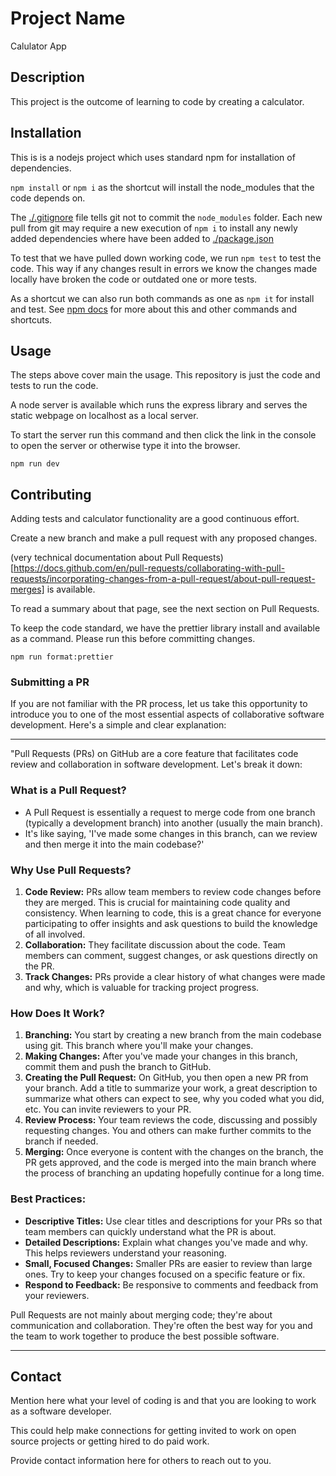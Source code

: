 # Project Name

Calulator App

## Description

This project is the outcome of learning to code by creating a calculator.

## Installation

This is is a nodejs project which uses standard npm for installation of dependencies.

`npm install` or `npm i` as the shortcut will install the node_modules that the code depends on.

The [./.gitignore](./.gitignore) file tells git not to commit the `node_modules` folder. Each new pull from git may require a new execution of `npm i` to install any newly added dependencies where have been added to [./package.json](./package.json)

To test that we have pulled down working code, we run `npm test` to test the code. This way if any changes result in errors we know the changes made locally have broken the code or outdated one or more tests.

As a shortcut we can also run both commands as one as `npm it` for install and test. See [npm docs](https://docs.npmjs.com/cli/v10/commands/npm-install-test) for more about this and other commands and shortcuts.

## Usage

The steps above cover main the usage. This repository is just the code and tests to run the code.

A node server is available which runs the express library and serves the static webpage on localhost as a local server.

To start the server run this command and then click the link in the console to open the server or otherwise type it into the browser.

`npm run dev`

## Contributing

Adding tests and calculator functionality are a good continuous effort.

Create a new branch and make a pull request with any proposed changes.

(very technical documentation about Pull Requests)[https://docs.github.com/en/pull-requests/collaborating-with-pull-requests/incorporating-changes-from-a-pull-request/about-pull-request-merges] is available.

To read a summary about that page, see the next section on Pull Requests.

To keep the code standard, we have the prettier library install and available as a command. Please run this before committing changes.

`npm run format:prettier`

### Submitting a PR

If you are not familiar with the PR process, let us take this opportunity to introduce you to one of the most essential aspects of collaborative software development. Here's a simple and clear explanation:

---

"Pull Requests (PRs) on GitHub are a core feature that facilitates code review and collaboration in software development. Let's break it down:

### What is a Pull Request?

- A Pull Request is essentially a request to merge code from one branch (typically a development branch) into another (usually the main branch).
- It's like saying, 'I've made some changes in this branch, can we review and then merge it into the main codebase?'

### Why Use Pull Requests?

1. **Code Review:** PRs allow team members to review code changes before they are merged. This is crucial for maintaining code quality and consistency. When learning to code, this is a great chance for everyone participating to offer insights and ask questions to build the knowledge of all involved.
2. **Collaboration:** They facilitate discussion about the code. Team members can comment, suggest changes, or ask questions directly on the PR.
3. **Track Changes:** PRs provide a clear history of what changes were made and why, which is valuable for tracking project progress.

### How Does It Work?

1. **Branching:** You start by creating a new branch from the main codebase using git. This branch where you'll make your changes.
2. **Making Changes:** After you've made your changes in this branch, commit them and push the branch to GitHub.
3. **Creating the Pull Request:** On GitHub, you then open a new PR from your branch. Add a title to summarize your work, a great description to summarize what others can expect to see, why you coded what you did, etc. You can invite reviewers to your PR.
4. **Review Process:** Your team reviews the code, discussing and possibly requesting changes. You and others can make further commits to the branch if needed.
5. **Merging:** Once everyone is content with the changes on the branch, the PR gets approved, and the code is merged into the main branch where the process of branching an updating hopefully continue for a long time.

### Best Practices:

- **Descriptive Titles:** Use clear titles and descriptions for your PRs so that team members can quickly understand what the PR is about.
- **Detailed Descriptions:** Explain what changes you've made and why. This helps reviewers understand your reasoning.
- **Small, Focused Changes:** Smaller PRs are easier to review than large ones. Try to keep your changes focused on a specific feature or fix.
- **Respond to Feedback:** Be responsive to comments and feedback from your reviewers.

Pull Requests are not mainly about merging code; they're about communication and collaboration. They're often the best way for you and the team to work together to produce the best possible software.

---

## Contact

Mention here what your level of coding is and that you are looking to work as a software developer.

This could help make connections for getting invited to work on open source projects or getting hired to do paid work.

Provide contact information here for others to reach out to you.
